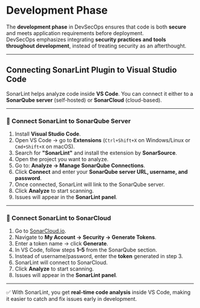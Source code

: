 # Development Phase

The **development phase** in DevSecOps ensures that code is both **secure** and meets application requirements before deployment.  
DevSecOps emphasizes integrating **security practices and tools throughout development**, instead of treating security as an afterthought.  

---

## Connecting SonarLint Plugin to Visual Studio Code

SonarLint helps analyze code inside **VS Code**. You can connect it either to a **SonarQube server** (self-hosted) or **SonarCloud** (cloud-based).

---

### 🔹 Connect SonarLint to SonarQube Server

1. Install **Visual Studio Code**.  
2. Open VS Code → go to **Extensions** (`Ctrl+Shift+X` on Windows/Linux or `Cmd+Shift+X` on macOS).  
3. Search for **"SonarLint"** and install the extension by **SonarSource**.  
4. Open the project you want to analyze.  
5. Go to: **Analyze → Manage SonarQube Connections**.  
6. Click **Connect** and enter your **SonarQube server URL, username, and password**.  
7. Once connected, SonarLint will link to the SonarQube server.  
8. Click **Analyze** to start scanning.  
9. Issues will appear in the **SonarLint panel**.  

---

### 🔹 Connect SonarLint to SonarCloud

1. Go to [SonarCloud.io](https://sonarcloud.io).  
2. Navigate to **My Account → Security → Generate Tokens**.  
3. Enter a token name → click **Generate**.  
4. In VS Code, follow steps **1–5** from the SonarQube section.  
5. Instead of username/password, enter the **token** generated in step 3.  
6. SonarLint will connect to SonarCloud.  
7. Click **Analyze** to start scanning.  
8. Issues will appear in the **SonarLint panel**.  

---

✅ With SonarLint, you get **real-time code analysis** inside VS Code, making it easier to catch and fix issues early in development.
